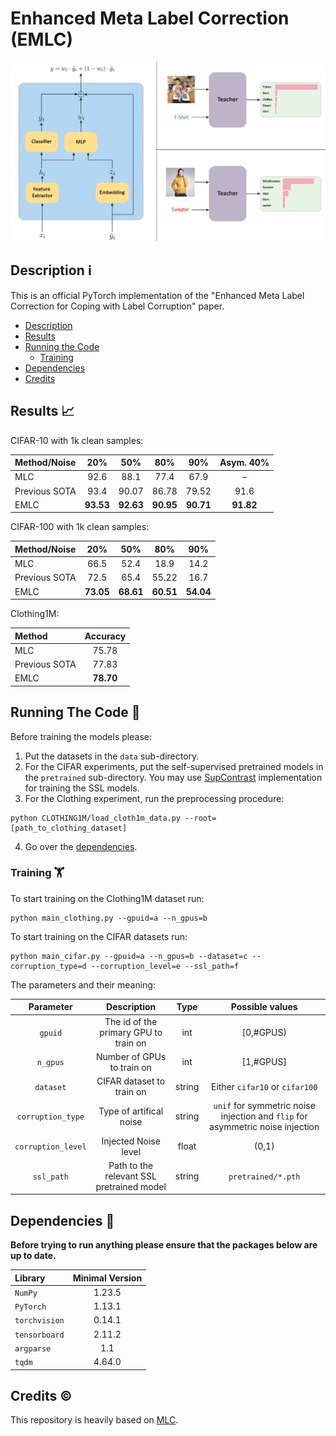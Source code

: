 # Enhanced Meta Label Correction (EMLC)

![](https://github.com/MitchellKT/Enhanced-Meta-Label-Correction/blob/main/Fig:Teacher.jpg?raw=true)

## Description :information_source:
This is an official PyTorch implementation of the "Enhanced Meta Label Correction for Coping with Label Corruption" paper.

  * [Description](#description-information_source)
  * [Results](#results-chart_with_upwards_trend)
  * [Running the Code](#running-the-code-runner)
    + [Training](#training-weight_lifting)
  * [Dependencies](#dependencies-floppy_disk)
  * [Credits](#credits-copyright)
  
  ## Results :chart_with_upwards_trend:

CIFAR-10 with 1k clean samples:

|Method/Noise |  20% | 50% | 80% | 90% | Asym. 40% | 
|:--- |:---:|:---:|:---:|:---:|:---:|
|MLC|92.6 |88.1 |77.4 |67.9 |–|
|Previous SOTA|93.4 |90.07 | 86.78 | 79.52 | 91.6 |
|EMLC|**93.53** |**92.63**|**90.95**|**90.71**|**91.82**|

CIFAR-100 with 1k clean samples:

|Method/Noise |  20% | 50% | 80% | 90% |
|:--- |:---:|:---:|:---:|:---:|
|MLC|66.5 | 52.4 | 18.9 | 14.2 |
|Previous SOTA| 72.5 | 65.4 | 55.22 | 16.7 | 
|EMLC|**73.05** |**68.61**|**60.51**|**54.04**|

Clothing1M:

|Method | Accuracy |
|:--- |:---:|
|MLC|75.78|
|Previous SOTA| 77.83 |
|EMLC|**78.70** |

  
## Running The Code :runner:

Before training the models please:
1. Put the datasets in the `data` sub-directory.
2. For the CIFAR experiments, put the self-supervised pretrained models in the `pretrained` sub-directory. You may use [SupContrast](https://github.com/HobbitLong/SupContrast "SupContrast") implementation for training the SSL models.
3. For the Clothing experiment, run the preprocessing procedure:
```
python CLOTHING1M/load_cloth1m_data.py --root=[path_to_clothing_dataset]
```
4. Go over the [dependencies](#dependencies-floppy_disk).

### Training :weight_lifting:

To start training on the Clothing1M dataset run:

``` 
python main_clothing.py --gpuid=a --n_gpus=b
```

To start training on the CIFAR datasets run:

``` 
python main_cifar.py --gpuid=a --n_gpus=b --dataset=c --corruption_type=d --corruption_level=e --ssl_path=f
```

The parameters and their meaning:

|  Parameter |  Description | Type | Possible values |
|:---:| :---:|:---:|:---:|
|`gpuid` |The id of the primary GPU to train on |int | [0,#GPUS) |
|`n_gpus` |Number of GPUs to train on |int |[1,#GPUS] |
|`dataset`|CIFAR dataset to train on |string | Either `cifar10` or `cifar100` |
|`corruption_type`|Type of artifical noise |string|`unif` for symmetric noise injection and `flip` for asymmetric noise injection|
|`corruption_level`|Injected Noise level |float|(0,1)|
|`ssl_path`|Path to the relevant SSL pretrained model |string|  `pretrained/*.pth`  |


## Dependencies :floppy_disk:

**Before trying to run anything please ensure that the packages below are up to date.**

|Library         |  Minimal Version |
| :---         |     :---:      |
|`NumPy`|  1.23.5 |
|`PyTorch`|   1.13.1 |
|`torchvision`|   0.14.1 |
|`tensorboard`|   2.11.2 |
|`argparse`| 1.1 |
|`tqdm`| 4.64.0 |

## Credits :copyright:
This repository is heavily based on [MLC](https://github.com/microsoft/MLC "MLC's repository").
